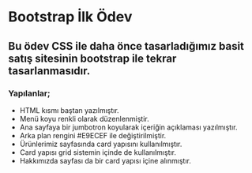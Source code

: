 # Bootstrap İlk Ödev

## Bu ödev CSS ile daha önce tasarladığımız basit satış sitesinin bootstrap ile tekrar tasarlanmasıdır. 
### Yapılanlar;
* HTML kısmı baştan yazılmıştır.
* Menü koyu renkli olarak düzenlenmiştir.
* Ana sayfaya bir jumbotron koyularak içeriğin açıklaması yazılmıştır.
* Arka plan rengini #E9ECEF ile değiştirilmiştir.
* Ürünlerimiz sayfasında card yapısını kullanılmıştır.
* Card yapısı grid sistemin içinde de kullanılmıştır.
* Hakkımızda sayfası da bir card yapısı içine alınmıştır.
